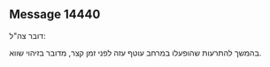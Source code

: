 ## Message 14440

דובר צה"ל:

בהמשך להתרעות שהופעלו במרחב עוטף עזה לפני זמן קצר, מדובר בזיהוי שווא.

